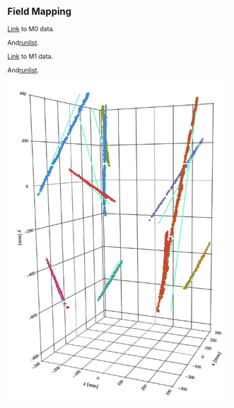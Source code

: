 ## Field Mapping

[Link](https://portal.nersc.gov/project/dune/data/Module0/TPC1+2/dataRuns/evdData/) to M0 data. 
<br />

And[runlist](https://portal.nersc.gov/project/dune/data/Module0/runlist.txt).
<br />

[Link](https://portal.nersc.gov/project/dune/data/Module1/reco/charge_only/) to M1 data. 
<br />

And[runlist](https://portal.nersc.gov/project/dune/data/Module1/runlist.txt).
<br />

<img src="https://github.com/alexdvornikov/M0/blob/main/m1_fitting.png" width="500"/>

<!-- <img src="https://github.com/alexdvornikov/M0/blob/main/m0.jpeg" width="500"/> -->
